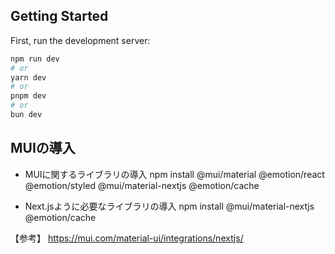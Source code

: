 ## Getting Started

First, run the development server:

```bash
npm run dev
# or
yarn dev
# or
pnpm dev
# or
bun dev
```

## MUIの導入

- MUIに関するライブラリの導入
npm install @mui/material @emotion/react @emotion/styled @mui/material-nextjs @emotion/cache

- Next.jsように必要なライブラリの導入
npm install @mui/material-nextjs @emotion/cache

【参考】
https://mui.com/material-ui/integrations/nextjs/